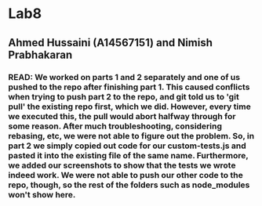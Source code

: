 # Lab8
## Ahmed Hussaini (A14567151) and Nimish Prabhakaran

### READ: We worked on parts 1 and 2 separately and one of us pushed to the repo after finishing part 1. This caused conflicts when trying to push part 2 to the repo, and git told us to 'git pull' the existing repo first, which we did. However, every time we executed this, the pull would abort halfway through for some reason. After much troubleshooting, considering rebasing, etc, we were not able to figure out the problem. So, in part 2 we simply copied out code for our custom-tests.js and pasted it into the existing file of the same name. Furthermore, we added our screenshots to show that the tests we wrote indeed work. We were not able to push our other code to the repo, though, so the rest of the folders such as node_modules won't show here. 
